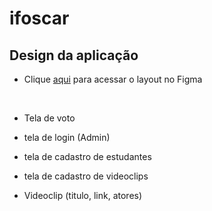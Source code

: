 # ifoscar


## Design da aplicação
- Clique [aqui](https://www.figma.com/file/OymXapCEw8qO4SOLBtHS8T/ifoscar?node-id=0%3A1) para acessar o layout no Figma

<br />

- Tela de voto
- tela de login (Admin)

- tela de cadastro de estudantes
- tela de cadastro de videoclips

- Videoclip (titulo, link, atores)
